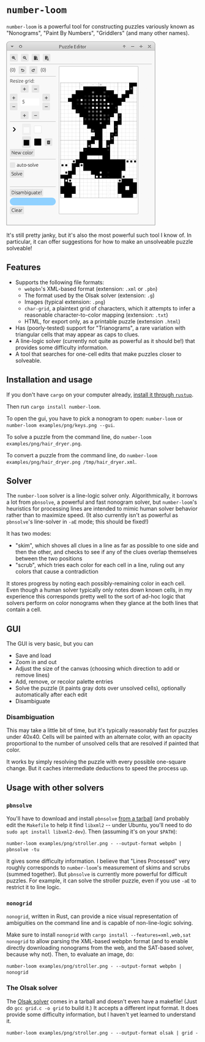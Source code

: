 # `number-loom`

`number-loom` is a powerful tool for constructing puzzles variously known as "Nonograms", "Paint By Numbers", "Griddlers" (and many other names).

![Screenshot of a GUI editor](screenshot.png)

It's still pretty janky, but it's also the most powerful such tool I know of. In particular, it can offer suggestions for how to make an unsolveable puzzle solveable!

## Features

* Supports the following file formats:
  * `webpbn`'s XML-based format (extension: `.xml` or `.pbn`)
  * The format used by the Olsak solver (extension: `.g`)
  * Images (typical extension: `.png`)
  * `char-grid`, a plaintext grid of characters, which it attempts to infer a reasonable character-to-color mapping (extension: `.txt`)
  * HTML, for export only, as a printable puzzle (extension `.html`)
* Has (poorly-tested) support for "Trianograms", a rare variation with triangular cells that may appear as caps to clues.
* A line-logic solver (currently not quite as powerful as it should be!) that provides some difficulty information.
* A tool that searches for one-cell edits that make puzzles closer to solveable.


## Installation and usage

If you don't have `cargo` on your computer already, [install it through `rustup`](https://doc.rust-lang.org/cargo/getting-started/installation.html).

Then run `cargo install number-loom`.

To open the gui, you have to pick a nonogram to open: `number-loom` or `number-loom examples/png/keys.png --gui`.

To solve a puzzle from the command line, do `number-loom examples/png/hair_dryer.png`.

To convert a puzzle from the command line, do `number-loom examples/png/hair_dryer.png /tmp/hair_dryer.xml`.

## Solver

The `number-loom` solver is a line-logic solver only. Algorithmically, it borrows a lot from `pbnsolve`, a powerful and fast nonogram solver, but `number-loom`'s heuristics for processing lines are intended to mimic human solver behavior rather than to maximize speed. (It also currently isn't as powerful as `pbnsolve`'s line-solver in `-aE` mode; this should be fixed!)

It has two modes:
  * "skim", which shoves all clues in a line as far as possible to one side and then the other, and checks to see if any of the clues overlap themselves between the two positions
  * "scrub", which tries each color for each cell in a line, ruling out any colors that cause a contradiction

It stores progress by noting each possibly-remaining color in each cell. Even though a human solver typically only notes down known cells, in my experience this corresponds pretty well to the sort of ad-hoc logic that solvers perform on color nonograms when they glance at the both lines that contain a cell.

## GUI

The GUI is very basic, but you can

* Save and load
* Zoom in and out
* Adjust the size of the canvas (choosing which direction to add or remove lines)
* Add, remove, or recolor palette entries
* Solve the puzzle (it paints gray dots over unsolved cells), optionally automatically after each edit
* Disambiguate

### Disambiguation

This may take a little bit of time, but it's typically reasonably fast for puzzles under 40x40. Cells will be painted with an alternate color, with an opacity proportional to the number of unsolved cells that are resolved if painted that color.

It works by simply resolving the puzzle with every possible one-square change. But it caches intermediate deductions to speed the process up.

## Usage with other solvers

### `pbnsolve`

You'll have to download and install `pbnsolve` [from a tarball] (and probably edit the `Makefile` to help it find `libxml2` -- under Ubuntu, you'll need to do `sudo apt install libxml2-dev`). Then (assuming it's on your `$PATH`):

[`pbnsolve`]: https://webpbn.com/pbnsolve.html
[from a tarball]: https://code.google.com/archive/p/pbnsolve/downloads

```
number-loom examples/png/stroller.png - --output-format webpbn | pbnsolve -tu
```

It gives some difficulty information. I believe that "Lines Processed" very roughly corresponds to `number-loom`'s measurement of skims and scrubs (summed together). But `pbnsolve` is currently more powerful for difficult puzzles. For example, it can solve the stroller puzzle, even if you use `-aE` to restrict it to line logic.

### `nonogrid`

`nonogrid`, written in Rust, can provide a nice visual representation of ambiguities on the command line and is capable of non-line-logic solving.

Make sure to install `nonogrid` with `cargo install --features=xml,web,sat nonogrid` to allow parsing the XML-based webpbn format (and to enable directly downloading nonograms from the web, and the SAT-based solver, because why not). Then, to evaluate an image, do:

```
number-loom examples/png/stroller.png - --output-format webpbn | nonogrid
```

### The Olsak solver
The [Olsak solver] comes in a tarball and doesn't even have a makefile! (Just do `gcc grid.c -o grid` to build it.) It accepts a different input format. It does provide some difficulty information, but I haven't yet learned to understand it.

[Olsak solver]:  http://www.olsak.net/grid.html

```
number-loom examples/png/stroller.png - --output-format olsak | grid -
```